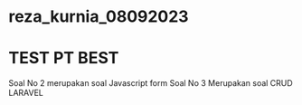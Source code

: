 # reza_kurnia_08092023

# TEST PT BEST
Soal No 2 merupakan soal Javascript form
Soal No 3 Merupakan soal CRUD LARAVEL
